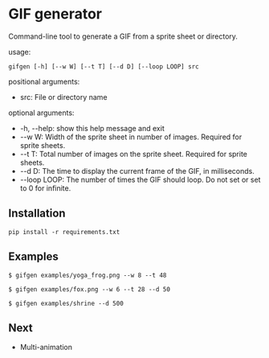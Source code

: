 # GIF generator

Command-line tool to generate a GIF from a sprite sheet or directory.

usage:

~~~~
gifgen [-h] [--w W] [--t T] [--d D] [--loop LOOP] src
~~~~

positional arguments:
  * src: File or directory name

optional arguments:
  * -h, --help: show this help message and exit
  * --w W: Width of the sprite sheet in number of images. Required for sprite sheets.
  * --t T: Total number of images on the sprite sheet. Required for sprite sheets.
  * --d D: The time to display the current frame of the GIF, in milliseconds.
  * --loop LOOP: The number of times the GIF should loop. Do not set or set to 0 for infinite.

## Installation

~~~~
pip install -r requirements.txt
~~~~

## Examples

~~~~
$ gifgen examples/yoga_frog.png --w 8 --t 48
~~~~

~~~~
$ gifgen examples/fox.png --w 6 --t 28 --d 50
~~~~

~~~~
$ gifgen examples/shrine --d 500
~~~~

## Next
* Multi-animation
